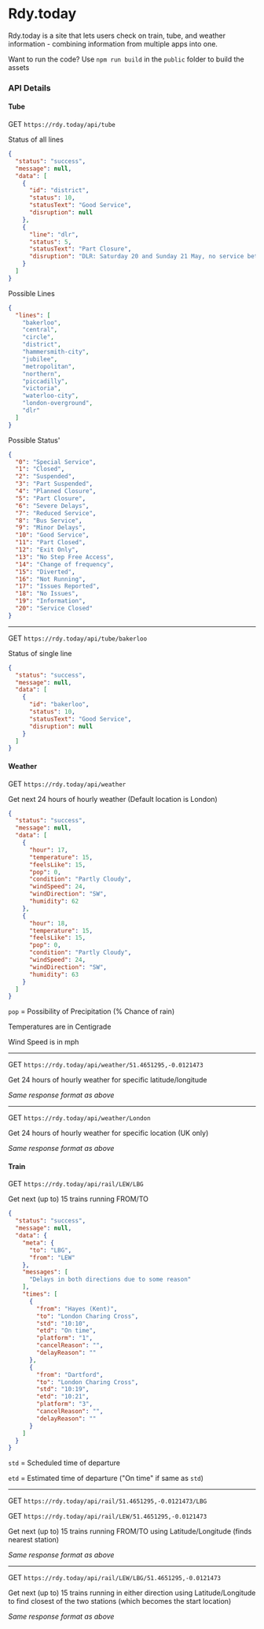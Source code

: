 # Rdy.today

Rdy.today is a site that lets users check on train, tube, and weather information - combining information from multiple apps into one.

Want to run the code? Use `npm run build` in the `public` folder to build the assets

### API Details

#### Tube

GET `https://rdy.today/api/tube`

Status of all lines

```json
{
  "status": "success",
  "message": null,
  "data": [
    {
      "id": "district",
      "status": 10,
      "statusText": "Good Service",
      "disruption": null
    },
    {
      "line": "dlr",
      "status": 5,
      "statusText": "Part Closure",
      "disruption": "DLR: Saturday 20 and Sunday 21 May, no service between Stratford and Poplar due to improvement and maintenance work. Please use local buses as no replacement bus service will be operating."
    }
  ]
}
```

Possible Lines

```json
{
  "lines": [
    "bakerloo",
    "central",
    "circle",
    "district",
    "hammersmith-city",
    "jubilee",
    "metropolitan",
    "northern",
    "piccadilly",
    "victoria",
    "waterloo-city",
    "london-overground",
    "dlr"
  ]
}
```

Possible Status'

```json
{
  "0": "Special Service",
  "1": "Closed",
  "2": "Suspended",
  "3": "Part Suspended",
  "4": "Planned Closure",
  "5": "Part Closure",
  "6": "Severe Delays",
  "7": "Reduced Service",
  "8": "Bus Service",
  "9": "Minor Delays",
  "10": "Good Service",
  "11": "Part Closed",
  "12": "Exit Only",
  "13": "No Step Free Access",
  "14": "Change of frequency",
  "15": "Diverted",
  "16": "Not Running",
  "17": "Issues Reported",
  "18": "No Issues",
  "19": "Information",
  "20": "Service Closed"
}
```

------

GET `https://rdy.today/api/tube/bakerloo`

Status of single line

```json
{
  "status": "success",
  "message": null,
  "data": [
    {
      "id": "bakerloo",
      "status": 10,
      "statusText": "Good Service",
      "disruption": null
    }
  ]
}
```

#### Weather

GET `https://rdy.today/api/weather`

Get next 24 hours of hourly weather (Default location is London)

```json
{
  "status": "success",
  "message": null,
  "data": [
    {
      "hour": 17,
      "temperature": 15,
      "feelsLike": 15,
      "pop": 0,
      "condition": "Partly Cloudy",
      "windSpeed": 24,
      "windDirection": "SW",
      "humidity": 62
    },
    {
      "hour": 18,
      "temperature": 15,
      "feelsLike": 15,
      "pop": 0,
      "condition": "Partly Cloudy",
      "windSpeed": 24,
      "windDirection": "SW",
      "humidity": 63
    }
  ]
}
```

`pop` = Possibility of Precipitation (% Chance of rain)

Temperatures are in Centigrade

Wind Speed is in mph

------

GET `https://rdy.today/api/weather/51.4651295,-0.0121473`

Get 24 hours of hourly weather for specific latitude/longitude

*Same response format as above*

------

 GET `https://rdy.today/api/weather/London`

Get 24 hours of hourly weather for specific location (UK only)

*Same response format as above*

#### Train

GET `https://rdy.today/api/rail/LEW/LBG`

Get next (up to) 15 trains running FROM/TO

```json
{
  "status": "success",
  "message": null,
  "data": {
    "meta": {
      "to": "LBG",
      "from": "LEW"
    },
    "messages": [
      "Delays in both directions due to some reason"
    ],
    "times": [
      {
        "from": "Hayes (Kent)",
        "to": "London Charing Cross",
        "std": "10:10",
        "etd": "On time",
        "platform": "1",
        "cancelReason": "",
        "delayReason": ""
      },
      {
        "from": "Dartford",
        "to": "London Charing Cross",
        "std": "10:19",
        "etd": "10:21",
        "platform": "3",
        "cancelReason": "",
        "delayReason": ""
      }
    ]
  }
}
```

`std` = Scheduled time of departure

`etd` = Estimated time of departure ("On time" if same as `std`)

------

GET `https://rdy.today/api/rail/51.4651295,-0.0121473/LBG`

GET `https://rdy.today/api/rail/LEW/51.4651295,-0.0121473`

Get next (up to) 15 trains running FROM/TO using Latitude/Longitude (finds nearest station)

*Same response format as above*

------

GET `https://rdy.today/api/rail/LEW/LBG/51.4651295,-0.0121473`

Get next (up to) 15 trains running in either direction using Latitude/Longitude to find closest of the two stations (which becomes the start location)

*Same response format as above*